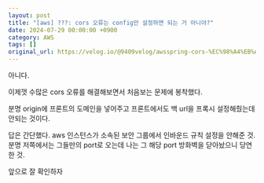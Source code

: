 ```yaml
---
layout: post
title: "[aws] ???: cors 오류는 config만 설정하면 되는 거 아니야?"
date: 2024-07-29 00:00:00 +0900
category: AWS
tags: []
original_url: https://velog.io/@9409velog/awsspring-cors-%EC%98%A4%EB%A5%98%EB%8A%94-config%EB%A7%8C-%EC%84%A4%EC%A0%95%ED%95%98%EB%A9%B4-%EB%90%98%EB%8A%94-%EA%B1%B0-%EC%95%84%EB%8B%88%EC%95%BC
---
```


아니다.

이제껏 수많은 cors 오류를 해결해보면서 처음보는 문제에 봉착했다.

분명 origin에 프론트의 도메인을 넣어주고 프론트에서도 백 url을 프록시 설정해줬는데 안되는 것이다.

답은 간단했다. aws 인스턴스가 소속된 보안 그룹에서 인바운드 규칙 설정을 안해준 것.  
분명 저쪽에서는 그들만의 port로 오는데 나는 그 해당 port 방화벽을 닫아놨으니 당연한 것.

앞으로 잘 확인하자
